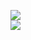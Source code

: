 [![](https://img.shields.io/badge/Made%20With-Github%20Spray-lightgrey.svg?style=for-the-badge&logo=github)](https://github.com/Annihil/github-spray#23114)  
[![](https://i.imgur.com/2DrTn0Z.gif)](https://github.com/Annihil/github-spray)